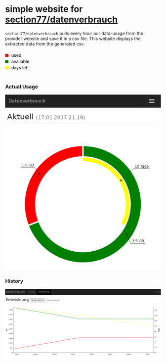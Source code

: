 # simple website for [section77/datenverbrauch](https://github.com/section77/datenverbrauch)

`section77/datenverbrauch` pulls every hour our data-usage from the provider website and save it in a csv file.
This website displays the extracted data from the generated csv.


<svg xmlns="http://www.w3.org/2000/svg" xmlns:xlink="http://www.w3.org/1999/xlink" height="80">
<rect y="10" width="10" height="10" style="fill:red"/>    <text x="20"  y="20" >used</text>
<rect y="30" width="10" height="10" style="fill:green"/>  <text x="20"  y="40" >available</text>
<rect y="50" width="10" height="10" style="fill:yellow"/> <text x="20"  y="60" >days left</text>
</svg>


### Actual Usage
![Actual](docs/screenshot-actual.png)


### History
![History](docs/screenshot-history.png)
